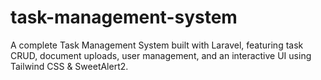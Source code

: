 # task-management-system
A complete Task Management System built with Laravel, featuring task CRUD, document uploads, user management, and an interactive UI using Tailwind CSS &amp; SweetAlert2.
